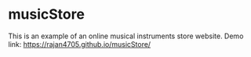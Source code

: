 # musicStore
 This is an example of an online musical instruments store website.
Demo link: https://rajan4705.github.io/musicStore/
